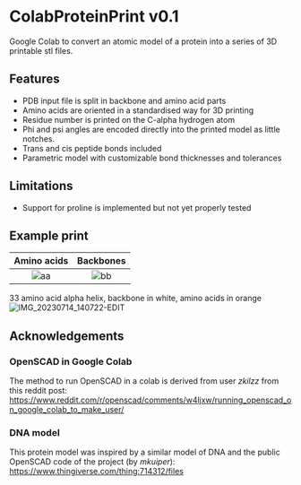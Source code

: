 # ColabProteinPrint v0.1
Google Colab to convert an atomic model of a protein into a series of 3D printable stl files.

## Features
* PDB input file is split in backbone and amino acid parts
* Amino acids are oriented in a standardised way for 3D printing
* Residue number is printed on the C-alpha hydrogen atom
* Phi and psi angles are encoded directly into the printed model as little notches.
* Trans and cis peptide bonds included
* Parametric model with customizable bond thicknesses and tolerances

## Limitations
* Support for proline is implemented but not yet properly tested

## Example print

Amino acids                |  Backbones
:-------------------------:|:-------------------------:
![aa](https://github.com/stefanhuber1993/ColabProteinPrint/assets/16330304/78e5500b-7e35-451f-838c-ffb4094e49fe) | ![bb](https://github.com/stefanhuber1993/ColabProteinPrint/assets/16330304/80d59e9c-a385-49d3-8680-d9ba65908b8c)

33 amino acid alpha helix, backbone in white, amino acids in orange
![IMG_20230714_140722-EDIT](https://github.com/stefanhuber1993/ColabProteinPrint/assets/16330304/8a745b9b-4086-485f-8b5e-9c05a8b3e5e4)




## Acknowledgements

### OpenSCAD in Google Colab
The method to run OpenSCAD in a colab is derived from user _zkilzz_ from this reddit post:
https://www.reddit.com/r/openscad/comments/w4ljxw/running_openscad_on_google_colab_to_make_user/

### DNA model
This protein model was inspired by a similar model of DNA and the public OpenSCAD code of the project (by _mkuiper_):
https://www.thingiverse.com/thing:714312/files
